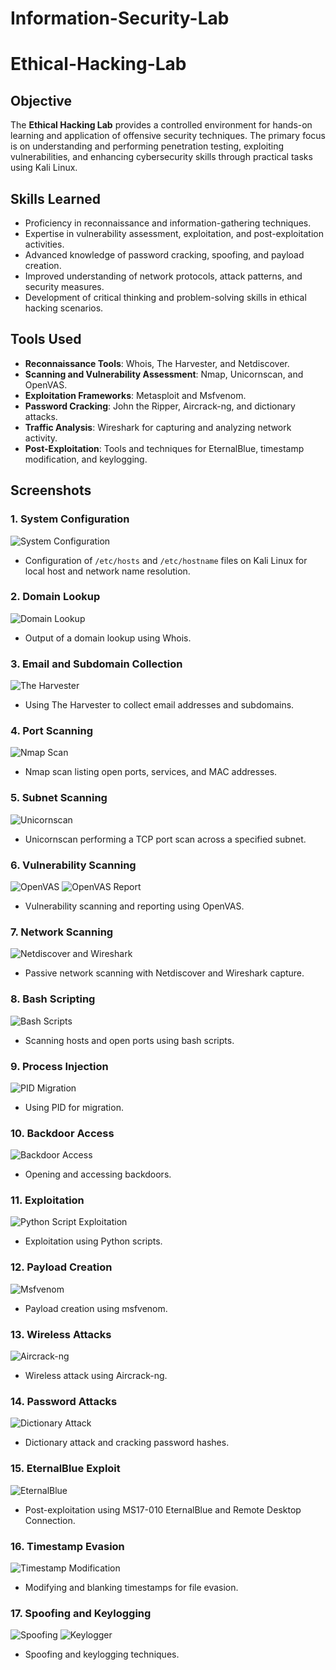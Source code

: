 # Information-Security-Lab

# Ethical-Hacking-Lab

## Objective
The **Ethical Hacking Lab** provides a controlled environment for hands-on learning and application of offensive security techniques. The primary focus is on understanding and performing penetration testing, exploiting vulnerabilities, and enhancing cybersecurity skills through practical tasks using Kali Linux.

## Skills Learned
- Proficiency in reconnaissance and information-gathering techniques.
- Expertise in vulnerability assessment, exploitation, and post-exploitation activities.
- Advanced knowledge of password cracking, spoofing, and payload creation.
- Improved understanding of network protocols, attack patterns, and security measures.
- Development of critical thinking and problem-solving skills in ethical hacking scenarios.

## Tools Used
- **Reconnaissance Tools**: Whois, The Harvester, and Netdiscover.
- **Scanning and Vulnerability Assessment**: Nmap, Unicornscan, and OpenVAS.
- **Exploitation Frameworks**: Metasploit and Msfvenom.
- **Password Cracking**: John the Ripper, Aircrack-ng, and dictionary attacks.
- **Traffic Analysis**: Wireshark for capturing and analyzing network activity.
- **Post-Exploitation**: Tools and techniques for EternalBlue, timestamp modification, and keylogging.

## Screenshots
### 1. System Configuration
![System Configuration](https://github.com/user-attachments/assets/ae373729-0074-46ee-9aed-59a0e6a765ea)
- Configuration of `/etc/hosts` and `/etc/hostname` files on Kali Linux for local host and network name resolution.

### 2. Domain Lookup
![Domain Lookup](https://github.com/user-attachments/assets/13777cca-fab1-491c-bb2c-3cab502b7052)
- Output of a domain lookup using Whois.

### 3. Email and Subdomain Collection
![The Harvester](https://github.com/user-attachments/assets/667e533f-0719-4369-9a5c-c8f198d75f86)
- Using The Harvester to collect email addresses and subdomains.

### 4. Port Scanning
![Nmap Scan](https://github.com/user-attachments/assets/504bdb51-aad4-4e86-9f2c-59de03327ae9)
- Nmap scan listing open ports, services, and MAC addresses.

### 5. Subnet Scanning
![Unicornscan](https://github.com/user-attachments/assets/27783cd7-75ae-427b-800e-c3d4dc7ebf7a)
- Unicornscan performing a TCP port scan across a specified subnet.

### 6. Vulnerability Scanning
![OpenVAS](https://github.com/user-attachments/assets/c72451d3-4c60-4fe8-9947-aa224c70f80e)
![OpenVAS Report](https://github.com/user-attachments/assets/69396124-b84e-4701-a820-1d05115827b3)
- Vulnerability scanning and reporting using OpenVAS.

### 7. Network Scanning
![Netdiscover and Wireshark](https://github.com/user-attachments/assets/1ef7e3d1-0fd1-4bd9-866e-befa87857090)
- Passive network scanning with Netdiscover and Wireshark capture.

### 8. Bash Scripting
![Bash Scripts](https://github.com/user-attachments/assets/a73d4fa3-ec51-4ec2-b8fd-5679ea20f8c7)
- Scanning hosts and open ports using bash scripts.

### 9. Process Injection
![PID Migration](https://github.com/user-attachments/assets/7789e8e2-9e59-438d-bb3d-081a052e458a)
- Using PID for migration.

### 10. Backdoor Access
![Backdoor Access](https://github.com/user-attachments/assets/2f8bc2b1-9b7e-4dec-9025-081a58e75768)
- Opening and accessing backdoors.

### 11. Exploitation
![Python Script Exploitation](https://github.com/user-attachments/assets/76f91a72-38f4-4cf6-b495-178a2ad880b3)
- Exploitation using Python scripts.

### 12. Payload Creation
![Msfvenom](https://github.com/user-attachments/assets/39b08969-a2bb-4e52-b2fa-aca7f76c76d0)
- Payload creation using msfvenom.

### 13. Wireless Attacks
![Aircrack-ng](https://github.com/user-attachments/assets/adf63b34-a02c-4db0-9123-5a633d31608b)
- Wireless attack using Aircrack-ng.

### 14. Password Attacks
![Dictionary Attack](https://github.com/user-attachments/assets/e76e8c6a-bed2-4c1c-ad29-cffa103877c8)
- Dictionary attack and cracking password hashes.

### 15. EternalBlue Exploit
![EternalBlue](https://github.com/user-attachments/assets/5d4fa3b1-acf8-4a43-8a44-6dfbefcdf41b)
- Post-exploitation using MS17-010 EternalBlue and Remote Desktop Connection.

### 16. Timestamp Evasion
![Timestamp Modification](https://github.com/user-attachments/assets/18ab405b-1d56-4445-8264-243c6cfb5df7)
- Modifying and blanking timestamps for file evasion.

### 17. Spoofing and Keylogging
![Spoofing](https://github.com/user-attachments/assets/062da61e-c6ac-4191-bd8a-3c0996b1439e)
![Keylogger](https://github.com/user-attachments/assets/839b7408-cfa8-44ae-807c-b8578bb84f67)
- Spoofing and keylogging techniques.

